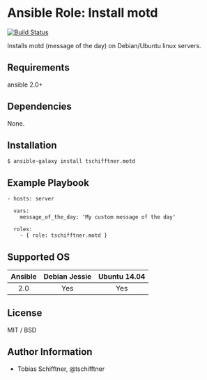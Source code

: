 # Ansible Role: Install motd

[![Build Status](https://travis-ci.org/tschifftner/ansible-role-motd.svg)](https://travis-ci.org/tschifftner/ansible-role-motd)

Installs motd (message of the day) on Debian/Ubuntu linux servers.

## Requirements

ansible 2.0+

## Dependencies

None.

## Installation

```
$ ansible-galaxy install tschifftner.motd
```

## Example Playbook

    - hosts: server
    
      vars:
        message_of_the_day: 'My custom message of the day'

      roles:
        - { role: tschifftner.motd }

## Supported OS
Ansible          | Debian Jessie    | Ubuntu 14.04
:--------------: | :--------------: | :-------------:
2.0              | Yes              | Yes

## License

MIT / BSD

## Author Information

 - Tobias Schifftner, @tschifftner